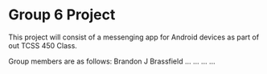 # Group 6 Project
 
This project will consist of a messenging app for Android devices as part of out TCSS 450 Class.

Group members are as follows:
Brandon J Brassfield
...
...
...
...
